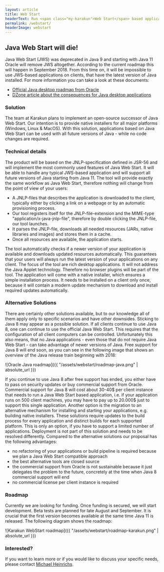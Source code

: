 ```yaml
---
layout: article
title: Web Start
headerText: Run <span class="my-karakun">Web Start</span> based application after the release of <span class="my-karakun">Java 11</span>
permalink: /webstart/
headerImage: webstart
---
```

## Java Web Start will die!
Java Web Start (JWS) was deprecated in Java 9 and starting with Java 11 Oracle will remove JWS altogether. According to the current roadmap this will happen in September 2018. From this time on, it will be impossible to use JWS-based applications on clients, that have the latest version of Java installed.
For more information you can take a look at these documents:

* [Official Java desktop roadmap from Oracle](http://www.oracle.com/technetwork/java/javase/javaclientroadmapupdate2018mar-4414431.pdf)
* [DZone article about the consequences for Java desktop applications](https://dzone.com/articles/what-the-future-java-releases-will-mean-for-legacy)

### Solution
The team at Karakun plans to implement an open-source successor of Java Web Start. Our intention is to provide native installers for all major platforms (Windows, Linux & MacOS). With this solution, applications based on Java Web Start can be used with all future versions of Java - while no code changes are required.

### Technical details
The product will be based on the JNLP-specification defined in JSR-56 and will implement the most commonly used features of Java Web Start. It will be able to handle any typical JWS-based application and will support all future versions of Java starting from Java 11.
The tool will provide exactly the same workflow as Java Web Start, therefore nothing will change from the point of view of your users: 
* A JNLP-files that describes the application is downloaded to the client, typically either by clicking a link on a webpage or by an automatic provisioning process. 
* Our tool registers itself for the JNLP-file-extension and the MIME-type "application/x-java-jnlp-file", therefore by double clicking the JNLP-file, our tool launches. 
* It parses the JNLP-file, downloads all needed resources (JARs, native libraries and images) and stores them in a cache. 
* Once all resources are available, the application starts. 

The tool automatically checks if a newer version of your application is available and downloads updated resources automatically. This guarantees that your users will always run the latest version of your applications on any client.
The focus of the tool are rich desktop applications. It will not address the Java Applet technology. Therefore no browser plugins will be part of the tool.
The application will come with a native installer, which ensures a simple installation process. It needs to be installed on a client only once, because it will contain a modern update mechanism to download and install required updates automatically.

### Alternative Solutions
There are certainly other solutions available, but to our knowledge all of them apply only to specific scenarios and have other downsides.
Sticking to Java 8 may appear as a possible solution. If all clients continue to use Java 8, one can continue to use the official Java Web Start. This requires that the configuration of all client computers can be  controlled. Unfortunately this also means, that no Java applications - even those that do not require Java Web Start - can take advantage of newer versions of Java.
Free support for Java 8 will end soon, as you can see in the following image that shows an overview of the Java release train beginning with 2018:

![Oracle Java roadmap]({{ "/assets/webstart/roadmap-java.png" | absolute_url }})

If you continue to use Java 8 after free support has ended, you either have to pass on security updates or buy commercial support from Oracle. Commercial support for Java 8 will cost about 30-40$ per client instance that needs to run a Java Web Start based application, i.e. if your application runs on 500 client machines, you may have to pay up to 20.000$ just to support this single application.
Another option is the migration to an alternative mechanism for installing and starting your applications, e.g. building native installers. These solutions require updates to the build process for every application and distinct builds for each supported platform. This is only an option, if you have to support a limited number of applications. Deployment is not part of this solution and needs to be resolved differently.
Compared to the alternative solutions our proposal has the following advantages:
* no refactoring of your applications or build pipeline is required because we plan a Java Web Start compatible approach
* the best alternative tools are closed source
* the commercial support from Oracle is not sustainable because it just delegates the problem to the future, concretely at the time when Java 8 commercial support will end
* no commercial license per client instance is required

### Roadmap
Currently we are looking for funding. Once funding is secured, we will start development. Beta tests are planned for late August and September. It is crucial that the first version becomes available at the same time Java 11 is released. The following diagram shows the roadmap:

![Karakun WebStart roadmap]({{ "/assets/webstart/roadmap-karakun.png" | absolute_url }})

### Interested?
If you want to learn more or if you would like to discuss your specific needs, please contact [Michael Heinrichs](mailto:michael.heinrichs@karakun.com).